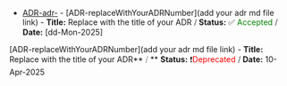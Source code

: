 - [ADR-adr-](adr/adr-flow-readme.md) - 
[ADR-replaceWithYourADRNumber](add your adr md file link) - **Title:** Replace with the title of your ADR **<font color="grey"> / </font>** **Status:** ✅ <font color="green">Accepted </font> **<font color="grey"> / </font>** **Date:** [dd-Mon-2025]


[ADR-replaceWithYourADRNumber](add your adr md file link) - **Title:** Replace with the title of your ADR**<font color="grey"> / </font>** **Status:** ❗<font color="red">Deprecated</font> **<font color="grey"> / </font>** **Date:** 10-Apr-2025

